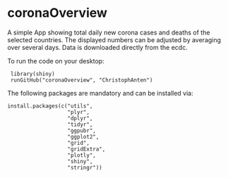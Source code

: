 # coronaOverview

A simple App showing total daily new corona cases and deaths of the selected countries. 
The displayed numbers can be adjusted by averaging over several days. 
Data is downloaded directly from the ecdc.

To run the code on your desktop:
```
 library(shiny)    
 runGitHub("coronaOverview", "ChristophAnten") 
```

The following packages are mandatory and can be installed via:
```
install.packages(c("utils",
                   "plyr", 
                   "dplyr", 
                   "tidyr", 
                   "ggpubr", 
                   "ggplot2",
                   "grid",
                   "gridExtra",
                   "plotly",
                   "shiny",
                   "stringr"))

```
